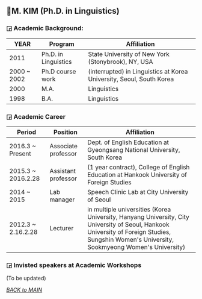 ## 🎒M. KIM (Ph.D. in Linguistics)

### ◲ Academic Background:

| YEAR | Program | Affiliation |
|------|---------|-------------|
| 2011 | Ph.D. in Linguistics| State University of New York (Stonybrook), NY, USA|  
|2000 ~ 2002| Ph.D course work| (interrupted) in Linguistics at Korea University, Seoul, South Korea|  
|2000 | M.A.| Linguistics | Korea University, Seoul, South Korea  |
|1998 | B.A.| Linguistics | Korea University, Seoul, South Korea  |
  
### ◲ Academic Career 

| Period | Position | Affiliation | 
|--------|----------|-------------|
|2016.3 ~ Present | Associate professor | Dept. of English Education at Gyeongsang National University, South Korea |  
|2015.3 ~ 2016.2.28 | Assistant professor | (1 year contract), College of English Education at Hankook University of Foreign Studies |
|2014 ~ 2015 | Lab manager | Speech Clinic Lab at City University of Seoul  |
|2012.3 ~ 2.16.2.28 | Lecturer | in multiple universities (Korea University, Hanyang University, City University of Seoul, Hankook University of Foreign Studies, Sungshin Women's University, Sookmyeong Women's University) | 
 
### ◲ Invisted speakers at Academic Workshops 

(To be updated)

_[BACK to MAIN](../README.md)_
